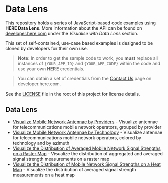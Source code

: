 # Data Lens

This repository holds a series of JavaScript-based code examples using **HERE Data Lens**. More information about the API can be found on [developer.here.com](https://developer.here.com) under the *Visualise with Data Lens* section.

This set of self-contained, use-case based examples is designed to be cloned by developers for their own use.

> **Note:** In order to get the sample code to work, you **must** replace all instances of `{YOUR_APP_ID}` and `{YOUR_APP_CODE}` within the code and use your own **HERE** credentials.

> You can obtain a set of credentials from the [Contact Us](https://developer.here.com/contact-us) page on developer.here.com.

See the [LICENSE](LICENSE) file in the root of this project for license details.

## Data Lens

* [Visualize Mobile Network Antennae by Providers](telco-categorical-markers) - Visualize antennae for telecommunications mobile network operators, grouped by provider
* [Visualize Mobile Network Antennae by Technology](telco-antennas) - Visualize antennae for telecommunications mobile network operators, colored by technology and by azimuth
* [Visualize the Distribution of Averaged Mobile Network Signal Strengths on a Raster Map](telco-rastermap) - Visualize the distribution of aggregated and averaged signal strength measurements on a raster map
* [Visualize the Distribution of Mobile Network Signal Strengths on a Heat Map](telco-heatmap) - Visualize the distribution of averaged signal strength measurements on a heat map
